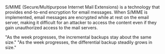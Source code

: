 S/MIME (Secure/Multipurpose Internet Mail Extensions) is a technology that provides end-to-end encryption for email messages. When S/MIME is implemented, email messages are encrypted while at rest on the email server, making it difficult for an attacker to access the content even if they gain unauthorized access to the mail servers.

"As the week progresses, the incremental backups stay about the same size." "As the week progresses, the differential backup steadily grows in size."